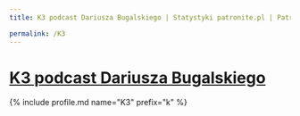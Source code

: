 ```yaml
---
title: K3 podcast Dariusza Bugalskiego | Statystyki patronite.pl | Patromierz

permalink: /K3
---
```


# [K3 podcast Dariusza Bugalskiego](https://patronite.pl/K3)

{% include profile.md name="K3" prefix="k" %}

